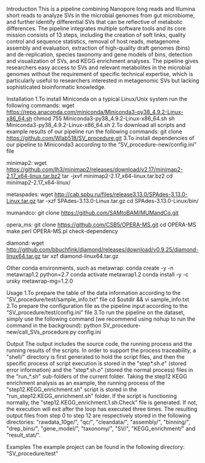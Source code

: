 
Introduction
This is a pipeline combining Nanopore long reads and Illumina short reads to analyze SVs in the microbial genomes from gut microbiome, and further identify differential SVs that can be reflective of metabolic differences. The pipeline integrates multiple software tools and its core mission consists of 13 steps, including the creation of soft links, quality control and sequence statistics, removal of host reads, metagenome assembly and evaluation, extraction of high-quality draft genomes (bins) and de-replication, species taxonomy and gene models of bins, detection and visualization of SVs, and KEGG enrichment analyses. The pipeline gives researchers easy access to SVs and relevant metabolites in the microbial genomes without the requirement of specific technical expertise, which is particularly useful to researchers interested in metagenomic SVs but lacking sophisticated bioinformatic knowledge.

Installation
1.To install Miniconda on a typical Linux/Unix system run the following commands:
wget https://repo.anaconda.com/miniconda/Miniconda3-py38_4.9.2-Linux-x86_64.sh
chmod 755 Miniconda3-py38_4.9.2-Linux-x86_64.sh
sh Miniconda3-py38_4.9.2-Linux-x86_64.sh
2.To download all scripts and example results of our pipeline run the following commands:
git clone https://github.com/Wlab518/SV_procedure.git
3.To install dependencies of our pipeline to Miniconda3 according to the “SV_procedure-new/config.ini” file  

minimap2: 
wget https://github.com/lh3/minimap2/releases/download/v2.17/minimap2-2.17_x64-linux.tar.bz2
tar -jxvf minimap2-2.17_x64-linux.tar.bz2
cd minimap2-2.17_x64-linux/

metaspades:
wget http://cab.spbu.ru/files/release3.13.0/SPAdes-3.13.0-Linux.tar.gz
tar -xzf SPAdes-3.13.0-Linux.tar.gz
cd SPAdes-3.13.0-Linux/bin/

mumandco:
git clone https://github.com/SAMtoBAM/MUMandCo.git

opera_ms:
git clone https://github.com/CSB5/OPERA-MS.git
cd OPERA-MS
make
perl OPERA-MS.pl check-dependency

diamond:
wget http://github.com/bbuchfink/diamond/releases/download/v0.9.25/diamond-linux64.tar.gz
tar xzf diamond-linux64.tar.gz

Other conda environments, such as metawrap:
conda create -y -n metawrap1.2 python=2.7
conda activate metawrap1.2
conda install -y -c ursky metawrap-mg=1.2.0

Usage
1.To prepare the table of the data information according to the “SV_procedure/test/sample_info.txt” file
cd $outdir && vi sample_info.txt
2.To prepare the configuration file as the pipeline input according to the “SV_procedure/test/config.ini” file
3.To run the pipeline on the dataset, simply use the following command (we recommend using nohup to run the command in the background):
python SV_procedure-new/call_SVs_procedure.py config.ini 
 
Output
The output includes the source code, the running process and the running results of the scripts. In order to support the process traceability, a "shell/" directory is first generated to hold the script files, and then the specific process of script execution is stored in the "step*.sh.*e*" (stored error information) and the "step*.sh.*o*" (stored the normal process) files in the "run_*.sh" sub-folders of the current folder. Taking the step12 KEGG enrichment analysis as an example, the running process of the "step12.KEGG_enrichment.sh" script is stored in the "run_step12.KEGG_enrichment.sh" folder. If the script is functioning normally, the "step12.KEGG_enrichment.1.sh.Check" file is generated. If not, the execution will exit after the loop has executed three times. The resulting output files from step 0 to step 12 are respectively stored in the following directories: "rawdata_10ge/", "qc/", "cleandata/", "assembly/", "binning/", "drep_bins/", "gene_model/", "taxonomy/", "SV/", "KEGG_enrichment/" and "result_stat/".

Examples
The example project can be found in the following directory: “SV_procedure/test”


